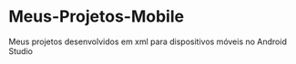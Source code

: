 # Meus-Projetos-Mobile
Meus projetos desenvolvidos em xml para dispositivos móveis no Android Studio
